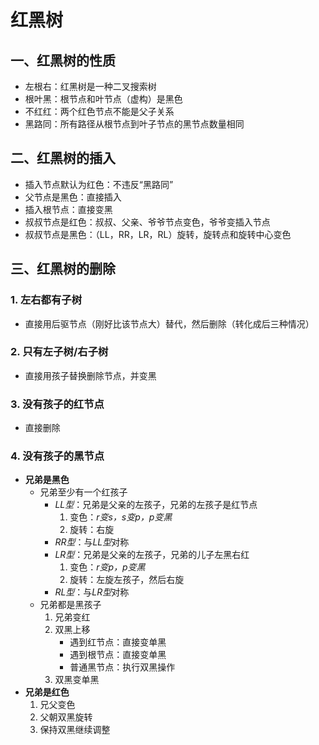 # 红黑树

## 一、红黑树的性质

* 左根右：红黑树是一种二叉搜索树
* 根叶黑：根节点和叶节点（虚构）是黑色
* 不红红：两个红色节点不能是父子关系
* 黑路同：所有路径从根节点到叶子节点的黑节点数量相同

## 二、红黑树的插入

* 插入节点默认为红色：不违反“黑路同”
* 父节点是黑色：直接插入
* 插入根节点：直接变黑
* 叔叔节点是红色：叔叔、父亲、爷爷节点变色，爷爷变插入节点
* 叔叔节点是黑色：（LL，RR，LR，RL）旋转，旋转点和旋转中心变色

## 三、红黑树的删除

### 1. 左右都有子树
* 直接用后驱节点（刚好比该节点大）替代，然后删除（转化成后三种情况）

### 2. 只有左子树/右子树
* 直接用孩子替换删除节点，并变黑

### 3. 没有孩子的红节点
* 直接删除

### 4. 没有孩子的黑节点

* **兄弟是黑色**
  * 兄弟至少有一个红孩子
    * *LL型*：兄弟是父亲的左孩子，兄弟的左孩子是红节点
      1. 变色：*r变s，s变p，p变黑*
      2. 旋转：右旋
    * *RR型*：与*LL型*对称
    * *LR型*：兄弟是父亲的左孩子，兄弟的儿子左黑右红
      1. 变色：*r变p，p变黑*
      2. 旋转：左旋左孩子，然后右旋
    * *RL型*：与*LR型*对称
  * 兄弟都是黑孩子
    1. 兄弟变红
    2. 双黑上移
       * 遇到红节点：直接变单黑
       * 遇到根节点：直接变单黑
       * 普通黑节点：执行双黑操作
    3. 双黑变单黑
* **兄弟是红色**
  1. 兄父变色
  2. 父朝双黑旋转
  3. 保持双黑继续调整






